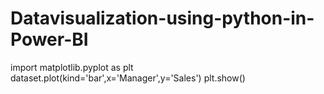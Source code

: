 # Datavisualization-using-python-in-Power-BI


import matplotlib.pyplot as plt  
dataset.plot(kind='bar',x='Manager',y='Sales') 
plt.show()

